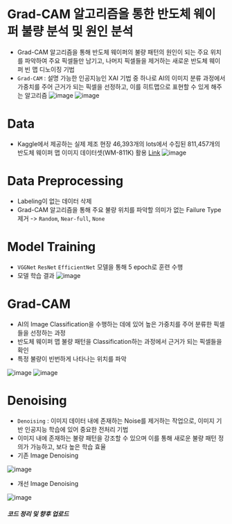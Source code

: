 # Grad-CAM 알고리즘을 통한 반도체 웨이퍼 불량 분석 및 원인 분석
- Grad-CAM 알고리즘을 통해 반도체 웨이퍼의 불량 패턴의 원인이 되는 주요 위치를 파악하여 주요 픽셀들만 남기고, 나머지 픽셀들을 제거하는 새로운 반도체 웨이퍼 빈 맵 디노이징 기법
- `Grad-CAM` : 설명 가능한 인공지능인 XAI 기법 중 하나로 AI의 이미지 분류 과정에서 가중치를 주어 근거가 되는 픽셀을 선정하고, 이를 히트맵으로 표현할 수 있게 해주는 알고리즘
![image](https://user-images.githubusercontent.com/79157951/230638767-b30de38c-e934-4074-b55c-84914d56bf92.png)
![image](https://user-images.githubusercontent.com/79157951/230638821-3af43681-c75b-4e1b-9123-6f8ff4c16710.png)

# Data
- Kaggle에서 제공하는 실제 제조 현장 46,393개의 lots에서 수집된 811,457개의 반도체 웨이퍼 맵 이미지 데이터셋(WM-811K) 활용 [Link](https://www.kaggle.com/datasets/qingyi/wm811k-wafer-map)
![image](https://user-images.githubusercontent.com/79157951/230638960-ec976d20-d258-4c58-ae21-1d6bc60b103e.png)

# Data Preprocessing
- Labeling이 없는 데이터 삭제
- Grad-CAM 알고리즘을 통해 주요 불량 위치를 파악할 의미가 없는 Failure Type 제거 -> `Random`, `Near-full`, `None`

# Model Training
- `VGGNet` `ResNet` `EfficientNet` 모델을 통해 5 epoch로 훈련 수행
- 모델 학습 결과
![image](https://user-images.githubusercontent.com/79157951/230639518-f1899bd8-e2a7-40ed-af70-acf87a3e3566.png)

# Grad-CAM
- AI의 Image Classification을 수행하는 데에 있어 높은 가중치를 주어 분류한 픽셀들을 선정하는 과정
- 반도체 웨이퍼 맵 불량 패턴을 Classification하는 과정에서 근거가 되는 픽셀들을 확인
- 특정 불량이 빈번하게 나타나는 위치를 파악

![image](https://user-images.githubusercontent.com/79157951/230639799-04bd6ea0-5eac-4d43-9526-fe2d242ff670.png)
![image](https://user-images.githubusercontent.com/79157951/230639805-615ee843-d35d-4a3e-833b-bbcd985126de.png)

# Denoising
- `Denoising` : 이미지 데이터 내에 존재하는 Noise를 제거하는 작업으로, 이미지 기반 인공지능 학습에 있어 중요한 전처리 기법
- 이미지 내에 존재하는 불량 패턴을 강조할 수 있으며 이를 통해 새로운 불량 패턴 정의가 가능하고, 보다 높은 학습 효율
- 기존 Image Denoising

![image](https://user-images.githubusercontent.com/79157951/230640009-b60469c7-552f-4812-ad4f-f6f190406495.png)

- 개선 Image Denoising

![image](https://user-images.githubusercontent.com/79157951/230640054-7f6859c1-9a44-4d3d-872e-0eb8130812be.png)

##### 코드 정리 및 향후 업로드 
